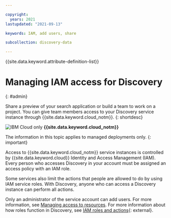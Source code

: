 ```yaml
---

copyright:
  years: 2021
lastupdated: "2021-09-13"

keywords: IAM, add users, share

subcollection: discovery-data

---
```


{{site.data.keyword.attribute-definition-list}}

# Managing IAM access for Discovery
{: #admin}

Share a preview of your search application or build a team to work on a project. You can give team members access to your Discovery service instance through {{site.data.keyword.cloud_notm}}.
{: shortdesc}

![IBM Cloud only](images/ibm-cloud.png) **{{site.data.keyword.cloud_notm}}**

The information in this topic applies to managed deployments only.
{: important}

Access to {{site.data.keyword.cloud_notm}} service instances is controlled by {{site.data.keyword.cloud}} Identity and Access Management (IAM). Every person who accesses Discovery in your account must be assigned an access policy with an IAM role.

Some services also limit the actions that people are allowed to do by using IAM service roles. With Discovery, anyone who can access a Discovery instance can perform all actions.

Only an administrator of the service account can add users. For more information, see [Managing access to resources](/docs/account?topic=account-assign-access-resources). For more information about how roles function in Discovery, see [IAM roles and actions](https://cloud.ibm.com/docs/account?topic=account-iam-service-roles-actions#watson-discovery){: external}.
